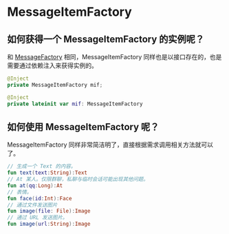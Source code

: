 # MessageItemFactory

## 如何获得一个 MessageItemFactory 的实例呢？

和 [MessageFactory](base/message/messageFactory.md)  相同，MessageItemFactory 同样也是以接口存在的，也是需要通过依赖注入来获得实例的。

```Java
@Inject
private MessageItemFactory mif;
```
```Kotlin
@Inject
private lateinit var mif: MessageItemFactory
```

## 如何使用 MessageItemFactory 呢？
MessageItemFactory 同样非常简洁明了，直接根据需求调用相关方法就可以了。
```Kotlin
// 生成一个 Text 的内容。
fun text(text:String):Text
// At 某人。仅限群聊，私聊与临时会话可能出现其他问题。
fun at(qq:Long):At
// 表情。
fun face(id:Int):Face
// 通过文件发送图片
fun image(file: File):Image
// 通过 URL 发送图片。
fun image(url:String):Image
```